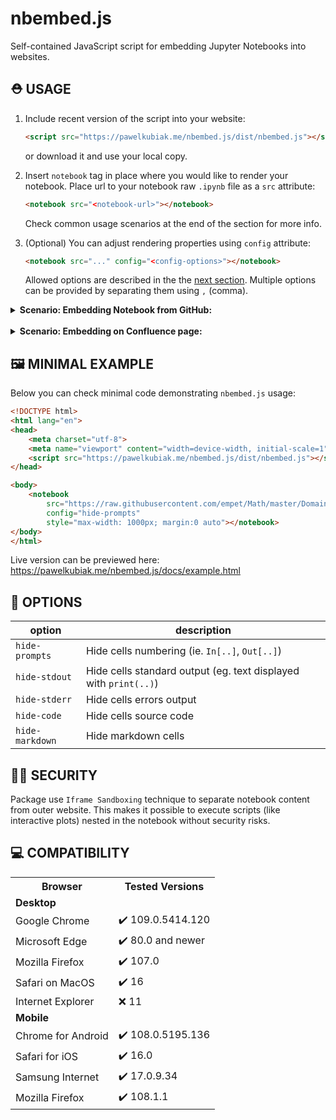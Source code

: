# nbembed.js

Self-contained JavaScript script for embedding Jupyter Notebooks into websites.

<!--## Features:
- -->

## ⛑&#xFE0F; USAGE

1. Include recent version of the script into your website:
    ```html
    <script src="https://pawelkubiak.me/nbembed.js/dist/nbembed.js"></script>
    ```
    or download it and use your local copy.

2. Insert `notebook` tag in place where you would like to render your notebook. Place url to your notebook raw `.ipynb` file as a `src` attribute:
    ```html
    <notebook src="<notebook-url>"></notebook>
    ```
    Check common usage scenarios at the end of the section for more info.
    

3. (Optional) You can adjust rendering properties using `config` attribute:
    ```html
    <notebook src="..." config="<config-options>"></notebook>
    ```
    Allowed options are described in the the [next section](#-options).  Multiple options can be provided by separating them using `,` (comma).


<details>
    <summary><b>Scenario: Embedding Notebook from GitHub:</b></summary> 
    <p>To use a notebook hosted on the GitHub platform, you must use its raw-link. To get it, open the notebook in the GitHub file browser, then click on the "Raw" or "Download" button visible on the right side above the Notebook preview.
    You should see the Notebook's source code, copy and use the link to this page.<br>
    <img src="" /><br>Your obtained link should look like: <code>https://raw.githubusercontent.com/{username}/{repo}/{branch}/{file}</code>.</p>
    <p>For example, to embed file:<br><code>https://github.com/empet/Math/blob/master/DomainColoring.ipynb</code><br>
    You should use url:<br><code>https://raw.githubusercontent.com/empet/Math/master/DomainColoring.ipynb</code>
    </p>
</details>
<br>

<details>
    <summary><b>Scenario: Embedding on Confluence page:</b></summary>
    TBA
</details>

## 🖼&#xFE0F; MINIMAL EXAMPLE

Below you can check minimal code demonstrating `nbembed.js` usage:

```html
<!DOCTYPE html>
<html lang="en">
<head>
    <meta charset="utf-8">
    <meta name="viewport" content="width=device-width, initial-scale=1">
    <script src="https://pawelkubiak.me/nbembed.js/dist/nbembed.js"></script>
</head>

<body>
    <notebook 
        src="https://raw.githubusercontent.com/empet/Math/master/DomainColoring.ipynb"
        config="hide-prompts"
        style="max-width: 1000px; margin:0 auto"></notebook>
</body>
</html>
```

Live version can be previewed here: https://pawelkubiak.me/nbembed.js/docs/example.html


## 🔧 OPTIONS

| option | description |
|--------|-------------|
| `hide-prompts` | Hide cells numbering (ie. `In[..]`, `Out[..]`) |
| `hide-stdout` | Hide cells standard output (eg. text displayed with `print(..)`) |
| `hide-stderr` | Hide cells errors output |
| `hide-code` | Hide cells source code |
| `hide-markdown` | Hide markdown cells |


## 🕵️‍♀️ SECURITY
Package use `Iframe Sandboxing` technique to separate notebook content from outer website.
This makes it possible to execute scripts (like interactive plots) nested in the notebook without security risks.


## 💻 COMPATIBILITY

<table>
<tr><th>Browser</th><th>Tested Versions</th></tr>
<tr><td colspan="2"><b>Desktop</b></td></tr>
<tr><td>Google Chrome</td><td>✔&#xfe0f; 109.0.5414.120</td></tr>
<tr><td>Microsoft Edge</td><td>✔&#xfe0f; 80.0 and newer</td></tr>
<tr><td>Mozilla Firefox</td><td>✔&#xfe0f; 107.0</td></tr>
<tr><td>Safari on MacOS</td><td>✔&#xfe0f; 16</td></tr>
<tr><td>Internet Explorer</td><td>❌ 11</td></tr>

<tr><td colspan="2"><b>Mobile</b></td></tr>
<tr><td>Chrome for Android</td><td>✔&#xfe0f; 108.0.5195.136</td></tr>
<tr><td>Safari for iOS</td><td>✔&#xfe0f; 16.0</td></tr>
<tr><td>Samsung Internet</td><td>✔&#xfe0f; 17.0.9.34</td></tr>
<tr><td>Mozilla Firefox</td><td>✔&#xfe0f; 108.1.1</td></tr>
</table>


<!-- 
## TODO:
- [ ] Click image to zoom
- [ ] Themes support
- [ ] Add link to original file (download link?)
- [ ] Display load time (somewhere)
- [ ] Displaying multiple notebooks
- [ ] Better Errors Handling
    - [ ] 404 Error
    - [ ] CORS Error
    - [ ] Wrong format
- [ ] Create Google Action for building javascript source
- [ ] Fix Latex Rendering Problems
- [ ] Create external TOC
- [] z jakimi prawami dostepu odpala sie kod wewnątrz sendbox'a? czy ma prawa usera? czy anonimowe?
- [ ] Collapsible sections
- [ ] Update renderer script dependencies
- [ ] Allow disabling JavaScript
- [ ] Add example with different options
- [ ] Allow dynamically creating notebooks
- [ ] Move renderer styles to repo
- [ ] Describe nbembed.js features in README.md
-->